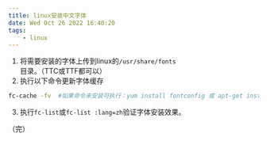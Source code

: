 ```yaml
---
title: linux安装中文字体
date: Wed Oct 26 2022 16:40:20
tags:
	- linux
---
```


1. 将需要安装的字体上传到linux的`/usr/share/fonts`目录。（TTC或TTF都可以）
2. 执行以下命令更新字体缓存
``` bash
fc-cache -fv  #如果命令未安装可执行：yum install fontconfig 或 apt-get install fontconfig
```
3. 执行`fc-list`或`fc-list :lang=zh`验证字体安装效果。

（完）




